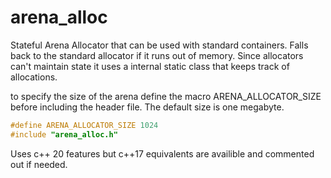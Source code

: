 # arena_alloc

Stateful Arena Allocator that can be used with standard containers. Falls back to the standard allocator if it runs out of memory.
Since allocators can't maintain state it uses a internal static class that keeps track of allocations. 

to specify the size of the arena define the macro ARENA_ALLOCATOR_SIZE before including the header file. The default size is one megabyte.

```cpp
#define ARENA_ALLOCATOR_SIZE 1024
#include "arena_alloc.h"
```

Uses c++ 20 features but c++17 equivalents are availible and commented out if needed.
